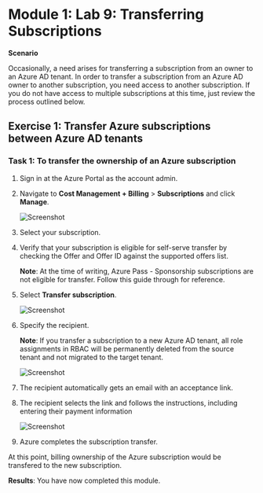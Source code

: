 # Module 1: Lab 9: Transferring Subscriptions


**Scenario**

Occasionally, a need arises for transferring a subscription from an owner to an Azure AD tenant. In order to transfer a subscription from an Azure AD owner to another subscription, you need access to another subscription. If you do not have access to multiple subscriptions at this time, just review the process outlined below.


## Exercise 1: Transfer Azure subscriptions between Azure AD tenants

### Task 1: To transfer the ownership of an Azure subscription

1.  Sign in at the Azure Portal as the account admin.

1.  Navigate to **Cost Management + Billing** > **Subscriptions** and click **Manage**.

     ![Screenshot](../Media/Module-1/24542a01-fb8a-465d-bebf-d5e0d106f56c.png)

2.  Select your subscription.

3.  Verify that your subscription is eligible for self-serve transfer by checking the Offer and Offer ID against the supported offers list.

    **Note**: At the time of writing, Azure Pass - Sponsorship subscriptions are not eligible for transfer.  Follow this guide through for reference.


4.  Select **Transfer subscription**.

     ![Screenshot](../Media/Module-1/6a745f4e-2bc3-4655-8692-65b4f8e6aeed.png)

5.  Specify the recipient.

    **Note**: If you transfer a subscription to a new Azure AD tenant, all role assignments in RBAC will be permanently deleted from the source tenant and not migrated to the target tenant.


     ![Screenshot](../Media/Module-1/077262ca-0d4d-43d6-bb9e-3580912a8589.png)

6.  The recipient automatically gets an email with an acceptance link.
7.  The recipient selects the link and follows the instructions, including entering their payment information

     ![Screenshot](../Media/Module-1/a72dc585-b813-4823-9370-00e92b0b8f00.png)

8.  Azure completes the subscription transfer.

 At this point, billing ownership of the Azure subscription would be transfered to the new subscription.


**Results**: You have now completed this module.
